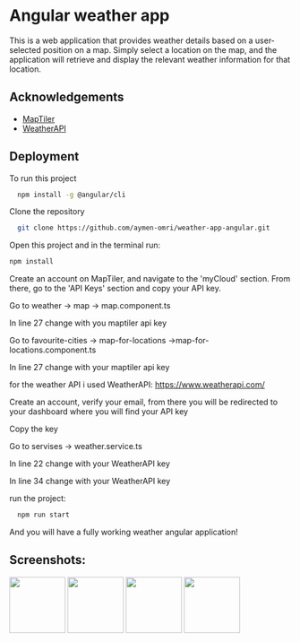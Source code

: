 
# Angular weather app

This is a web application that provides weather details based on a user-selected position on a map. Simply select a location on the map, and the application will retrieve and display the relevant weather information for that location.

## Acknowledgements

 - [MapTiler](https://cloud.maptiler.com/)
 - [WeatherAPI](https://www.weatherapi.com/)


## Deployment

To run this project

```bash
  npm install -g @angular/cli
```
Clone the repository
```bash
  git clone https://github.com/aymen-omri/weather-app-angular.git
```
Open this project and in the terminal run:
```bash
npm install
```
Create an account on MapTiler, and navigate to the 'myCloud' section. From there, go to the 'API Keys' section and copy your API key.

Go to weather -> map -> map.component.ts

In line 27 change with you maptiler api key

Go to favourite-cities -> map-for-locations ->map-for-locations.component.ts

In line 27 change with your maptiler api key

for the weather API i used WeatherAPI: https://www.weatherapi.com/

Create an account, verify your email, from there you will be redirected to your dashboard where you will find your API key

Copy the key

Go to servises -> weather.service.ts

In line 22 change with your WeatherAPI key

In line 34 change with your WeatherAPI key

run the project:
```bash
  npm run start
```
And you will have a fully working weather angular application!

## Screenshots:


<p float="left">
  <img src="https://user-images.githubusercontent.com/101984852/231240479-89bab815-4133-402d-9c66-9984c2d1faaa.png" width="100" />
  <img src="https://user-images.githubusercontent.com/101984852/231240518-6f8d14df-40c9-4d49-886c-98d34282b864.png" width="100" /> 
  <img src="https://user-images.githubusercontent.com/101984852/231240546-4c4e4575-1d27-4019-8ba4-9361a33974d9.png" width="100" />
   <img src="https://user-images.githubusercontent.com/101984852/231240552-99e16e8d-134d-445b-b815-f2547e42bb31.png" width="100" />
</p>


